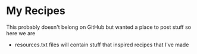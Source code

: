# My Recipes
This probably doesn't belong on GitHub but wanted a place to post stuff so here we are 

- resources.txt files will contain stuff that inspired recipes that I've made 